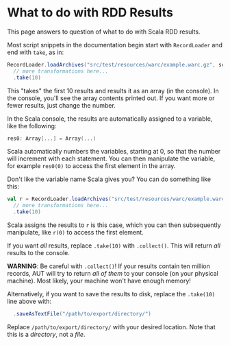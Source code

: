 # What to do with RDD Results

This page answers to question of what to do with Scala RDD results.

Most script snippets in the documentation begin start with `RecordLoader` and end with `take`, as in:

```scala
RecordLoader.loadArchives("src/test/resources/warc/example.warc.gz", sc).keepValidPages()
  // more transformations here...
  .take(10)
```

This "takes" the first 10 results and results it as an array (in the console).
In the console, you'll see the array contents printed out.
If you want more or fewer results, just change the number.

In the Scala console, the results are automatically assigned to a variable, like the following:

```scala
res0: Array[...] = Array(...)
```

Scala automatically numbers the variables, starting at 0, so that the number will increment with each statement.
You can then manipulate the variable, for example `res0(0)` to access the first element in the array.

Don't like the variable name Scala gives you?
You can do something like this:

```scala
val r = RecordLoader.loadArchives("src/test/resources/warc/example.warc.gz", sc).keepValidPages()
  // more transformations here...
  .take(10)
```

Scala assigns the results to `r` is this case, which you can then subsequently manipulate, like `r(0)` to access the first element.

If you want _all_ results, replace `.take(10)` with `.collect()`.
This will return _all_ results to the console.

**WARNING**: Be careful with `.collect()`! If your results contain ten million records, AUT will try to return _all of them_  to your console (on your physical machine).
Most likely, your machine won't have enough memory!

Alternatively, if you want to save the results to disk, replace the `.take(10)` line above with:

```scala
  .saveAsTextFile("/path/to/export/directory/")
```

Replace `/path/to/export/directory/` with your desired location.
Note that this is a _directory_, not a _file_.

